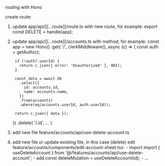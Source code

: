 routing with Hono

create route:
  1. update app/api/[[...route]]/route.ts with new route, for example: export const DELETE = handle(app);
  2. update app/api/[[...route]]/accounts.ts with method, for example:
    const app = new Hono()
      .get(
        '/',
        clerkMiddleware(),
        async (c) => {
          const auth = getAuth(c);

          if (!auth?.userId) {
            return c.json({ error: 'Unauthorized' }, 401);
          }

          const data = await db
            .select({
              id: accounts.id,
              name: accounts.name,
            })
            .from(accounts)
            .where(eq(accounts.userId, auth.userId));

          return c.json({ data });
      })
      .delete(
        '/:id',
        ...
      )

  3. add new file feature/accounts/api/use-delete-account.ts
  4. add new file or update existing file, in this case (delete) edit feature/accounts/components/edit-account-sheet.tsx:
    - import import { useDeleteAccount } from '@/features/accounts/api/use-delete-account';
    - add const deleteMutation = useDeleteAccount(id);
    - ...
